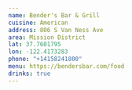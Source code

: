 ```yaml
---
name: Bender's Bar & Grill
cuisine: American
address: 806 S Van Ness Ave
area: Mission District
lat: 37.7601795
lon: -122.4173283
phone: "+14158241800"
menu: https://bendersbar.com/food
drinks: true
---
```

